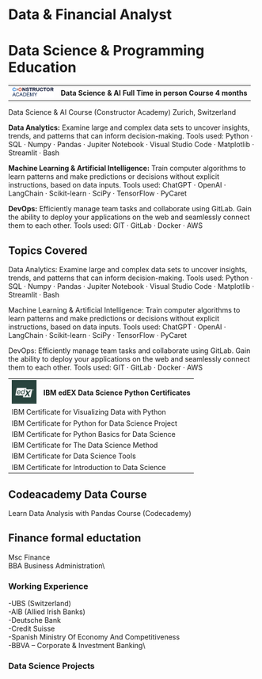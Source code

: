 # Data & Financial Analyst

# Data Science & Programming Education
<table>
  <tr>
    <td valign="middle"><img src="constructor_academy_logo_2.png" alt="Alt text for your image" width="85"></td>
    <td valign="middle"><strong>Data Science & AI Full Time in person Course 4 months</strong></td>
  </tr>
</table>

Data Science & AI Course (Constructor Academy) Zurich, Switzerland

<strong>Data Analytics:</strong> Examine large and complex data sets to uncover insights, trends, and patterns that can inform decision-making. Tools used: Python · SQL · Numpy · Pandas · Jupiter Notebook · Visual Studio Code · Matplotlib · Streamlit · Bash

<strong>Machine Learning & Artificial Intelligence:</strong> Train computer algorithms to learn patterns and make predictions or decisions without explicit instructions, based on data inputs. Tools used: ChatGPT · OpenAI · LangChain · Scikit-learn · SciPy · TensorFlow · PyCaret

<strong>DevOps:</strong> Efficiently manage team tasks and collaborate using GitLab. Gain the ability to deploy your applications on the web and seamlessly connect them to each other. Tools used: GIT · GitLab · Docker · AWS

## Topics Covered
Data Analytics: Examine large and complex data sets to uncover insights, trends, and patterns that can inform decision-making.
 Tools used: Python · SQL · Numpy · Pandas · Jupiter Notebook · Visual Studio Code · Matplotlib · Streamlit · Bash

Machine Learning & Artificial Intelligence: Train computer algorithms to learn patterns and make predictions or decisions without explicit instructions, based on data inputs.
 Tools used: ChatGPT · OpenAI · LangChain · Scikit-learn · SciPy · TensorFlow · PyCaret

DevOps: Efficiently manage team tasks and collaborate using GitLab. Gain the ability to deploy your applications on the web and seamlessly connect them to each other.
 Tools used: GIT · GitLab · Docker · AWS

<table>
  <tr>
    <td valign="middle"><img src="edX_logo.png" alt="Alt text for your image" width="50"></td>
    <td valign="middle"><strong>IBM edEX Data Science Python Certificates</strong></td>
  </tr>
  <tr>
    <td colspan="2">IBM Certificate for Visualizing Data with Python</td>
  </tr>
  <tr>
    <td colspan="2">IBM Certificate for Python for Data Science Project</td>
  </tr>
  <tr>
    <td colspan="2">IBM Certificate for Python Basics for Data Science</td>
  </tr>
  <tr>
    <td colspan="2">IBM Certificate for The Data Science Method</td>
  </tr>
  <tr>
    <td colspan="2">IBM Certificate for Data Science Tools</td>
  </tr>
  <tr>
    <td colspan="2">IBM Certificate for Introduction to Data Science</td>
  </tr>
</table>


## Codeacademy Data Course
Learn Data Analysis with Pandas Course (Codecademy)

## Finance formal eductation
Msc Finance\
BBA Business Administration\

### Working Experience
-UBS (Switzerland)\
-AIB (Allied Irish Banks)\
-Deutsche Bank\
-Credit Suisse\
-Spanish Ministry Of Economy And Competitiveness\
-BBVA – Corporate & Investment Banking\

### Data Science Projects

